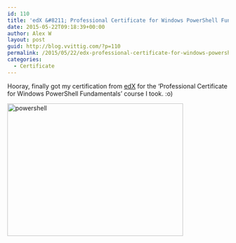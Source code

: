 ```yaml
---
id: 110
title: 'edX &#8211; Professional Certificate for Windows PowerShell Fundamentals'
date: 2015-05-22T09:18:39+00:00
author: Alex W
layout: post
guid: http://blog.vvittig.com/?p=110
permalink: /2015/05/22/edx-professional-certificate-for-windows-powershell-fundamentals/
categories:
  - Certificate
---
```

Hooray, finally got my certification from <a href="https://www.edx.org/" target="_blank">edX</a> for the &#8216;Professional Certificate for Windows PowerShell Fundamentals&#8217; course I took. :o)

[<img class="aligncenter wp-image-111" src="http://blog.vvittig.com/wp-content/uploads/2015/05/powershell-300x227.png" alt="powershell" width="400" height="302" srcset="https://blog.vvittig.com/wp-content/uploads/2015/05/powershell-300x227.png 300w, https://blog.vvittig.com/wp-content/uploads/2015/05/powershell-960x726.png 960w, https://blog.vvittig.com/wp-content/uploads/2015/05/powershell.png 984w" sizes="(max-width: 400px) 100vw, 400px" />](https://s3.amazonaws.com/verify.edx.org/downloads/9a84f568307d4ca89bdd21cfdeffa7a9/Certificate.pdf)
